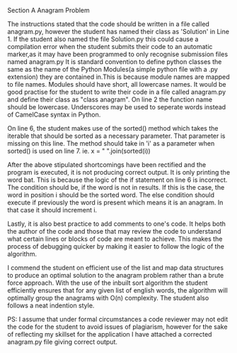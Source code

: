 Section A
Anagram Problem

The instructions stated that the code should be written in a file
called anagram.py, however the student has named 
their class as 'Solution' in Line 1. If the student also named the file Solution.py this
could cause a compilation error when the student submits their 
code to an automatic marker,as it may have been programmed to only recognise submission files named anagram.py
It is standard convention to define python classes the 
same as the name of the Python Modules(a simple python file with 
a .py extension) they are contained in.This is because module names
are mapped to file names. Modules should have short, 
all lowercase names. It would be good practise for the student to
write their code in a file called anagram.py and define their 
class as "class anagram".
On line 2 the function name should be lowercase. Underscores may be used to
seperate words instead of CamelCase syntax in Python.


On line 6, the student makes use of the sorted() method which takes
the iterable that should be sorted as a necessary parameter. That
parameter is missing on this line. The method should take in 'i' as 
a parameter when sorted() is used on line 7. ie. x = " ".join(sorted(i))



After the above stipulated shortcomings have been rectified and the 
program is executed, it is not producing correct output. It is only
printing the word bat. This is because the logic of the if statement 
on line 6 is incorrect. The condition should be, if the word is not in results.
If this is the case, the word in position i should be the sorted word.
The else condition should execute if previously  the word is present
which means it is an anagram. In that case it  should increment i.


Lastly, it is also best practice to add comments to one's code. It helps
both the author of the code and those that may review the code to understand
what certain lines or blocks of code are meant to achieve. This makes the process
of debugging quicker by making it easier to follow the logic of the algorithm.


I commend the student on efficient use of the list and map data structures
to produce an optimal solution to the anagram problem rather than a brute force approach.
With the use of the inbuilt sort algorithm the student efficiently ensures that for any given
list of english words, the algorithm will optimally group the anagrams with O(n) complexity.
The student also follows a neat indention style.

PS: I assume that under formal circumstances a code reviewer may not edit the code for the student 
to avoid issues of plagiarism, however for the sake of reflecting my skillset for the application
I have attached a corrected anagram.py file giving correct output.
